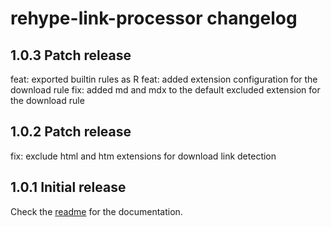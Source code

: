 # rehype-link-processor changelog

## 1.0.3 Patch release
feat: exported builtin rules as R
feat: added extension configuration for the download rule
fix: added md and mdx to the default excluded extension for the download rule

## 1.0.2 Patch release
fix: exclude html and htm extensions for download link detection

## 1.0.1 Initial release
Check the [readme](readme.md) for the documentation.

